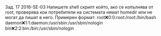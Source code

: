 Зад. 17 2016-SE-03 Напишете shell скрипт който, ако се изпълнява от root, проверява кои потребители
на системата нямат homedir или не могат да пишат в него.
Примерен формат:
root:x:0:0:root:/root:/bin/bash
daemon:x:1:1:daemon:/usr/sbin:/usr/sbin/nologin
bin:x:2:2:bin:/bin:/usr/sbin/nologin